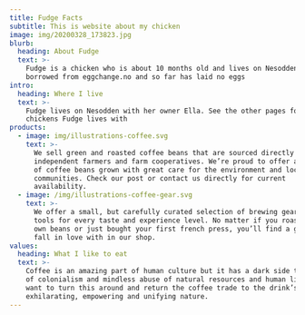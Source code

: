 ```yaml
---
title: Fudge Facts
subtitle: This is website about my chicken
image: img/20200328_173823.jpg
blurb:
  heading: About Fudge
  text: >-
    Fudge is a chicken who is about 10 months old and lives on Nesodden. She is
    borrowed from eggchange.no and so far has laid no eggs
intro:
  heading: Where I live
  text: >-
    Fudge lives on Nesodden with her owner Ella. See the other pages for the
    chickens Fudge lives with
products:
  - image: img/illustrations-coffee.svg
    text: >-
      We sell green and roasted coffee beans that are sourced directly from
      independent farmers and farm cooperatives. We’re proud to offer a variety
      of coffee beans grown with great care for the environment and local
      communities. Check our post or contact us directly for current
      availability.
  - image: /img/illustrations-coffee-gear.svg
    text: >-
      We offer a small, but carefully curated selection of brewing gear and
      tools for every taste and experience level. No matter if you roast your
      own beans or just bought your first french press, you’ll find a gadget to
      fall in love with in our shop.
values:
  heading: What I like to eat
  text: >-
    Coffee is an amazing part of human culture but it has a dark side too – one
    of colonialism and mindless abuse of natural resources and human lives. We
    want to turn this around and return the coffee trade to the drink’s
    exhilarating, empowering and unifying nature.
---
```

